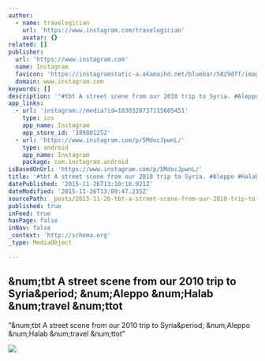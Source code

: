 ```yaml
---
author:
  - name: travelogician
    url: 'https://www.instagram.com/travelogician'
    avatar: {}
related: []
publisher:
  url: 'https://www.instagram.com'
  name: Instagram
  favicon: 'https://instagramstatic-a.akamaihd.net/bluebar/5829dff/images/ico/favicon.ico'
  domain: www.instagram.com
keywords: []
description: '"#tbt A street scene from our 2010 trip to Syria. #Aleppo #Halab #travel #ttot"'
app_links:
  - url: 'instagram://media?id=1030328737115605451'
    type: ios
    app_name: Instagram
    app_store_id: '389801252'
  - url: 'https://www.instagram.com/p/5MdocJpwnL/'
    type: android
    app_name: Instagram
    package: com.instagram.android
isBasedOnUrl: 'https://www.instagram.com/p/5MdocJpwnL/'
title: '#tbt A street scene from our 2010 trip to Syria. #Aleppo #Halab #travel #ttot'
datePublished: '2015-11-26T13:10:10.921Z'
dateModified: '2015-11-26T13:09:47.235Z'
sourcePath: _posts/2015-11-26-tbt-a-street-scene-from-our-2010-trip-to-syria-aleppo-ha.md
published: true
inFeed: true
hasPage: false
inNav: false
_context: 'http://schema.org'
_type: MediaObject

---
```

<article style=""><h1>&amp;num;tbt A street scene from our 2010 trip to Syria&amp;period; &amp;num;Aleppo &amp;num;Halab &amp;num;travel &amp;num;ttot</h1><p>"&amp;num;tbt A street scene from our 2010 trip to Syria&amp;period; &amp;num;Aleppo &amp;num;Halab &amp;num;travel &amp;num;ttot"</p><img src="https://scontent.cdninstagram.com/hphotos-xpa1/t51.2885-15/s480x480/e35/11410382_729805620465014_1492187273_n.jpg" /></article>